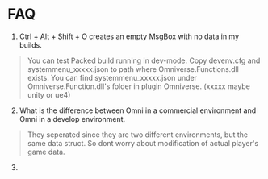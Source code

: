 ﻿ # **FAQ** #
1. Ctrl + Alt + Shift + O creates an empty MsgBox with no data in my builds.
> You can test Packed build running in dev-mode. Copy devenv.cfg and systemmenu_xxxxx.json to path where Omniverse.Functions.dll exists. You can find systemmenu_xxxxx.json under Omniverse.Function.dll's folder in plugin Omniverse. (xxxxx maybe unity or ue4)

2. What is the difference between Omni in a commercial environment and Omni in a develop environment.
> They seperated since they are two different environments, but the same data struct. So dont worry about modification of actual player's game data.

3. 